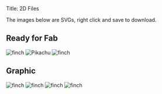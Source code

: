 Title: 2D Files

The images below are SVGs, right click and save to download.

## Ready for Fab  
![finch](/images/gallery/svg/goat.svg)
![Pikachu](/images/gallery/svg/pikachu.svg)
![finch](/images/gallery/svg/delphicbird.svg)

## Graphic  
![finch](/images/gallery/svg/electrobird.svg)
![finch](/images/gallery/svg/igor.svg)
![finch](/images/gallery/svg/finch.svg)
![finch](/images/gallery/svg/chromebook.svg)
